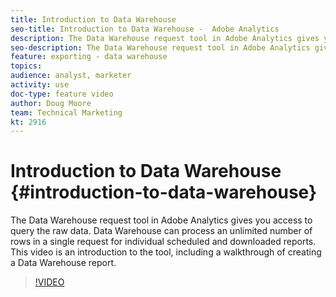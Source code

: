 ```yaml
---
title: Introduction to Data Warehouse
seo-title: Introduction to Data Warehouse -  Adobe Analytics
description: The Data Warehouse request tool in Adobe Analytics gives you access to query the raw data. Data Warehouse can process an unlimited number of rows in a single request for individual scheduled and downloaded reports. This video is an introduction to the tool, including a walkthrough of creating a Data Warehouse report.
seo-description: The Data Warehouse request tool in Adobe Analytics gives you access to query the raw data. Data Warehouse can process an unlimited number of rows in a single request for individual scheduled and downloaded reports. This video is an introduction to the tool, including a walkthrough of creating a Data Warehouse report.
feature: exporting - data warehouse
topics: 
audience: analyst, marketer
activity: use
doc-type: feature video
author: Doug Moore
team: Technical Marketing
kt: 2916
---
```


# Introduction to Data Warehouse {#introduction-to-data-warehouse}

The Data Warehouse request tool in Adobe Analytics gives you access to query the raw data. Data Warehouse can process an unlimited number of rows in a single request for individual scheduled and downloaded reports. This video is an introduction to the tool, including a walkthrough of creating a Data Warehouse report.

>[!VIDEO](https://video.tv.adobe.com/v/27306/?quality=12)